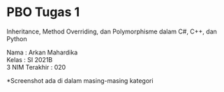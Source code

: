 # PBO Tugas 1
Inheritance, Method Overriding, dan Polymorphisme dalam C#, C++, dan Python

Nama  : Arkan Mahardika\
Kelas : SI 2021B\
3 NIM Terakhir  : 020

*Screenshot ada di dalam masing-masing kategori
